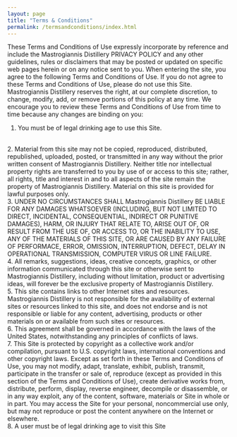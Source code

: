```yaml
---
layout: page
title: "Terms & Conditions"
permalink: /termsandconditions/index.html
---
```

These Terms and Conditions of Use expressly incorporate by reference and include the Mastrogiannis Distillery PRIVACY POLICY and any other guidelines, rules or disclaimers that may be posted or updated on specific web pages herein or on any notice sent to you. When entering the site, you agree to the following Terms and Conditions of Use. If you do not agree to these Terms and Conditions of Use, please do not use this Site. Mastrogiannis Distillery reserves the right, at our complete discretion, to change, modify, add, or remove portions of this policy at any time. We encourage you to review these Terms and Conditions of Use from time to time because any changes are binding on you:
<br>
1. You must be of legal drinking age to use this Site.
<br>
2. Material from this site may not be copied, reproduced, distributed, republished, uploaded, posted, or transmitted in any way without the prior written consent of Mastrogiannis Distillery. Neither title nor intellectual property rights are transferred to you by use of or access to this site; rather, all rights, title and interest in and to all aspects of the site remain the property of Mastrogiannis Distillery. Material on this site is provided for lawful purposes only.
<br>
3. UNDER NO CIRCUMSTANCES SHALL Mastrogiannis Distillery BE LIABLE FOR ANY DAMAGES WHATSOEVER (INCLUDING, BUT NOT LIMITED TO DIRECT, INCIDENTAL, CONSEQUENTIAL, INDIRECT OR PUNITIVE DAMAGES), HARM, OR INJURY THAT RELATE TO, ARISE OUT OF, OR RESULT FROM THE USE OF, OR ACCESS TO, OR THE INABILITY TO USE, ANY OF THE MATERIALS OF THIS SITE, OR ARE CAUSED BY ANY FAILURE OF PERFORMACE, ERROR, OMISSION, INTERRUPTION, DEFECT, DELAY IN OPERATIONAL TRANSMISSION, COMPUTER VIRUS OR LINE FAILURE. 
<br>
4. All remarks, suggestions, ideas, creative concepts, graphics, or other information communicated through this site or otherwise sent to Mastrogiannis Distillery, including without limitation, product or advertising ideas, will forever be the exclusive property of Mastrogiannis Distillery.
<br>
5. This site contains links to other Internet sites and resources. Mastrogiannis Distillery is not responsible for the availability of external sites or resources linked to this site, and does not endorse and is not responsible or liable for any content, advertising, products or other materials on or available from such sites or resources.
<br>
6. This agreement shall be governed in accordance with the laws of the United States, notwithstanding any principles of conflicts of laws. 
<br>
7. This Site is protected by copyright as a collective work and/or compilation, pursuant to U.S. copyright laws, international conventions and other copyright laws. Except as set forth in these Terms and Conditions of Use, you may not modify, adapt, translate, exhibit, publish, transmit, participate in the transfer or sale of, reproduce (except as provided in this section of the Terms and Conditions of Use), create derivative works from, distribute, perform, display, reverse engineer, decompile or disassemble, or in any way exploit, any of the content, software, materials or Site in whole or in part. You may access the Site for your personal, noncommercial use only, but may not reproduce or post the content anywhere on the Internet or elsewhere.
<br>
8. A user must be of legal drinking age to visit this Site
